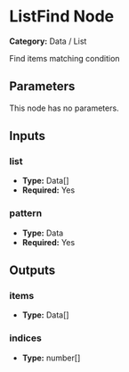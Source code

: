 
# ListFind Node

**Category:** Data / List

Find items matching condition

## Parameters

This node has no parameters.

## Inputs


### list
- **Type:** Data[]
- **Required:** Yes



### pattern
- **Type:** Data
- **Required:** Yes



## Outputs


### items
- **Type:** Data[]



### indices
- **Type:** number[]




